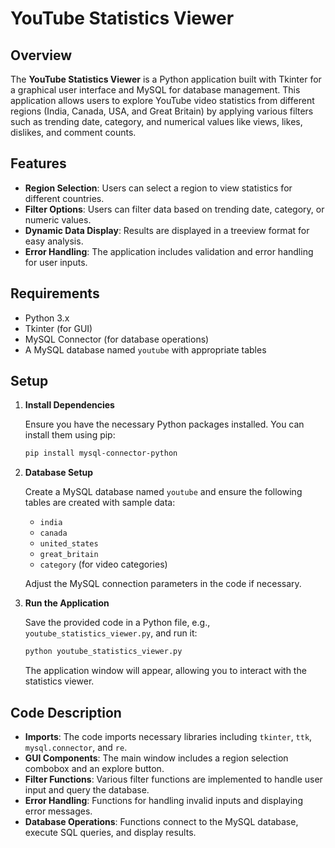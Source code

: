 # YouTube Statistics Viewer

## Overview

The **YouTube Statistics Viewer** is a Python application built with Tkinter for a graphical user interface and MySQL for database management. This application allows users to explore YouTube video statistics from different regions (India, Canada, USA, and Great Britain) by applying various filters such as trending date, category, and numerical values like views, likes, dislikes, and comment counts.

## Features

- **Region Selection**: Users can select a region to view statistics for different countries.
- **Filter Options**: Users can filter data based on trending date, category, or numeric values.
- **Dynamic Data Display**: Results are displayed in a treeview format for easy analysis.
- **Error Handling**: The application includes validation and error handling for user inputs.

## Requirements

- Python 3.x
- Tkinter (for GUI)
- MySQL Connector (for database operations)
- A MySQL database named `youtube` with appropriate tables

## Setup

1. **Install Dependencies**

   Ensure you have the necessary Python packages installed. You can install them using pip:

   ```sh
   pip install mysql-connector-python
   ```

2. **Database Setup**

   Create a MySQL database named `youtube` and ensure the following tables are created with sample data:

   - `india`
   - `canada`
   - `united_states`
   - `great_britain`
   - `category` (for video categories)

   Adjust the MySQL connection parameters in the code if necessary.

3. **Run the Application**

   Save the provided code in a Python file, e.g., `youtube_statistics_viewer.py`, and run it:

   ```sh
   python youtube_statistics_viewer.py
   ```

   The application window will appear, allowing you to interact with the statistics viewer.

## Code Description

- **Imports**: The code imports necessary libraries including `tkinter`, `ttk`, `mysql.connector`, and `re`.
- **GUI Components**: The main window includes a region selection combobox and an explore button.
- **Filter Functions**: Various filter functions are implemented to handle user input and query the database.
- **Error Handling**: Functions for handling invalid inputs and displaying error messages.
- **Database Operations**: Functions connect to the MySQL database, execute SQL queries, and display results.
